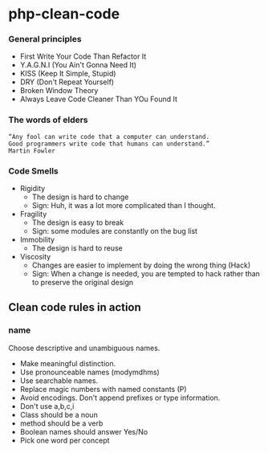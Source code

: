 # php-clean-code

### General principles
- First Write Your Code Than Refactor It
- Y.A.G.N.I (You Ain't Gonna Need It)
- KISS (Keep It Simple, Stupid)
- DRY (Don't Repeat Yourself)
- Broken Window Theory
- Always Leave Code Cleaner Than YOu Found It

### The words of elders

```
“Any fool can write code that a computer can understand.
Good programmers write code that humans can understand.”
Martin Fowler
```

### Code Smells

- Rigidity
  - The design is hard to change
  - Sign: Huh, it was a lot more complicated than I thought.
- Fragility
  - The design is easy to break
  - Sign: some modules are constantly on the bug list
- Immobility
  - The design is hard to reuse
- Viscosity
  - Changes are easier to implement by doing the wrong thing (Hack)
  - Sign: When a change is needed, you are tempted to hack rather than to preserve
  the original design

## Clean code rules in action

### name

Choose descriptive and unambiguous names.
- Make meaningful distinction.
- Use pronounceable names (modymdhms)
- Use searchable names.
- Replace magic numbers with named constants (P)
- Avoid encodings. Don't append prefixes or type information.
- Don't use a,b,c,i
- Class should be a noun
- method should be a verb
- Boolean names should answer Yes/No
- Pick one word per concept